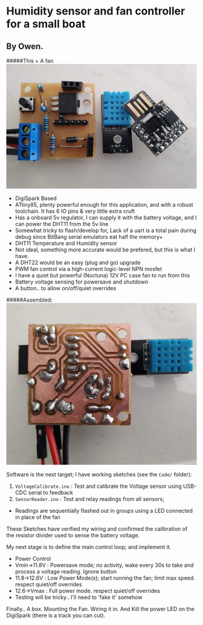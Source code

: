 # Humidity sensor and fan controller for a small boat
## By Owen.
#####This + A fan
![The Plan](./Docs/parts-s.jpg)
* DigiSpark Based
 * ATtiny85, plenty powerful enough for this application, and with a robust toolchain. It has 6 IO pins & very little extra cruft
 * Has a onboard 5v regulator, I can supply it with the battery voltage, and I can power the DHT11 from the 5v line
 * Somewhat tricky to flash/develop for, Lack of a uart is a total pain during debug since BitBang serial emulators eat half the memory+
* DHT11 Temperature and Humidity sensor
 * Not ideal, something more accurate would be prefered, but this is what I have.
 * A DHT22 would be an easy (plug and go) upgrade
* PWM fan control via a high-current logic-level NPN mosfet
 * I have a quiet but powerful (Noctuna) 12V PC case fan to run from this
* Battery voltage sensing for powersave and shutdown
* A button.. to allow on/off/quiet overrides

#####Assembled:
![Ugly Blobby Soldering. Sigh](./Docs/pcb-s.jpg)

Software is the next target; I have working sketches (see the `Code/` folder):
1. `VoltageCalibrate.ino` : Test and calibrate the Voltage sensor using USB-CDC serial to feedback
2. `SensorReader.ino` : Test and relay readings from all sensors; 
 * Readings are sequentially flashed out in groups using a LED connected in place of the fan

These Sketches have verified my wiring and confirmed the calibration of the resistor divider used to sense the battery voltage.

My next stage is to define the main control loop; and implement it. 
* Power Control
 * Vmin->11.8V : Powersave mode; no activity, wake every 30s to take and process a voltage reading. Ignore button
 * 11.8->12.6V : Low Power Mode(s); start running the fan; limit max speed. respect quiet/off overrides
 * 12.6->Vmax  : Full power mode. respect quiet/off overrides
* Testing will be tricky.. I'll need to 'fake it' somehow

Finally.. A box. Mounting the Fan. Wiring it in. And Kill the power LED on the DigiSpark (there is a track you can cut).
